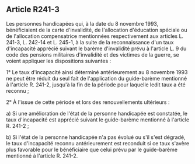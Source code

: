 ## Article R241-3

Les personnes handicapées qui, à la date du 8 novembre 1993, bénéficiaient de la carte d'invalidité, de
l'allocation d'éducation spéciale ou de l'allocation compensatrice mentionnées respectivement aux articles L.
241-3, L. 242-14 et L. 245-1, à la suite de la reconnaissance d'un taux d'incapacité apprécié suivant le barème
d'invalidité prévu à l'article L. 9 du code des pensions militaires d'invalidité et des victimes de la guerre, se
voient appliquer les dispositions suivantes :

1° Le taux d'incapacité ainsi déterminé antérieurement au 8 novembre 1993 ne peut être réduit du seul fait de
l'application du guide-barème mentionné à l'article R. 241-2, jusqu'à la fin de la période pour laquelle ledit
taux a été reconnu ;

2° À l'issue de cette période et lors des renouvellements ultérieurs :

a) Si une amélioration de l'état de la personne handicapée est constatée, le taux d'incapacité est apprécié
suivant le guide-barème mentionné à l'article R. 241-2 ;


b) Si l'état de la personne handicapée n'a pas évolué ou s'il s'est dégradé, le taux d'incapacité reconnu
antérieurement est reconduit si ce taux s'avère plus favorable pour le bénéficiaire que celui prévu par le
guide-barème mentionné à l'article R. 241-2.

